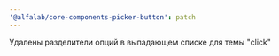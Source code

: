 ```yaml
---
'@alfalab/core-components-picker-button': patch
---
```


Удалены разделители опций в выпадающем списке для темы "click"
